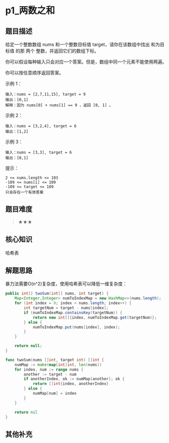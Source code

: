 # p1_两数之和
## 题目描述
 给定一个整数数组 nums 和一个整数目标值 target，请你在该数组中找出 和为目标值 的那 两个 整数，并返回它们的数组下标。 

 你可以假设每种输入只会对应一个答案。但是，数组中同一个元素不能使用两遍。 

 你可以按任意顺序返回答案。 

 

 示例 1： 

 ```
输入：nums = [2,7,11,15], target = 9
输出：[0,1]
解释：因为 nums[0] + nums[1] == 9 ，返回 [0, 1] 。
 ```

 示例 2： 

 ```
输入：nums = [3,2,4], target = 6
输出：[1,2]
 ```

 示例 3： 

 ```
输入：nums = [3,3], target = 6
输出：[0,1]
 ```

 

 提示： 

 ```
 2 <= nums.length <= 103 
 -109 <= nums[i] <= 109 
 -109 <= target <= 109 
 只会存在一个有效答案 
 ```

 
## 题目难度
> ★★★
## 核心知识
哈希表
## 解题思路

暴力法需要O(n^2)复杂度，使用哈希表可以降低一维复杂度：

```java
public int[] twoSum(int[] nums, int target) {
    Map<Integer,Integer> numToIndexMap = new HashMap<>(nums.length);
    for (int index = 0; index < nums.length; index++) {
        int targetNum = target - nums[index];
        if (numToIndexMap.containsKey(targetNum)) {
            return new int[]{index, numToIndexMap.get(targetNum)};
        } else {
            numToIndexMap.put(nums[index], index);
        }
    }

    return null;
}
```

```go
func twoSum(nums []int, target int) []int {
    numMap := make(map[int]int, len(nums))
    for index, num := range nums {
        another := target - num 
        if anotherIndex, ok := numMap[another]; ok {
            return []int{index, anotherIndex}
        } else {
            numMap[num] = index
        }
    }

    return nil
}

```
## 其他补充
